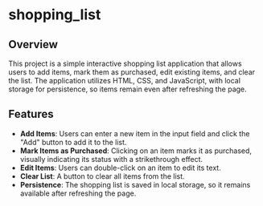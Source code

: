 # shopping_list
## Overview
This project is a simple interactive shopping list application that allows users to add items, mark them as purchased, edit existing items, and clear the list. The application utilizes HTML, CSS, and JavaScript, with local storage for persistence, so items remain even after refreshing the page.

## Features
- **Add Items**: Users can enter a new item in the input field and click the "Add" button to add it to the list.
- **Mark Items as Purchased**: Clicking on an item marks it as purchased, visually indicating its status with a strikethrough effect.
- **Edit Items**: Users can double-click on an item to edit its text.
- **Clear List**: A button to clear all items from the list.
- **Persistence**: The shopping list is saved in local storage, so it remains available after refreshing the page.


